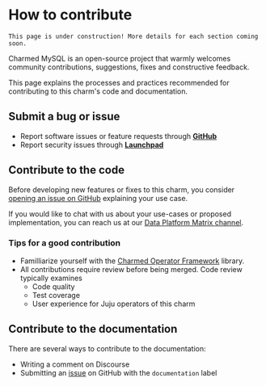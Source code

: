 
# How to contribute

```{caution}
This page is under construction! More details for each section coming soon.
```

Charmed MySQL is an open-source project that warmly welcomes community contributions, suggestions, fixes and constructive feedback.

This page explains the processes and practices recommended for contributing to this charm's code and documentation.

## Submit a bug or issue 
* Report software issues or feature requests through [**GitHub**](https://github.com/canonical/mysql-operator/issues)
* Report security issues through [**Launchpad**](https://wiki.ubuntu.com/DebuggingSecurity#How%20to%20File)

## Contribute to the code

Before developing new features or fixes to this charm, you consider [opening an issue on GitHub](https://github.com/canonical/mysql-operator/issues) explaining your use case.

If you would like to chat with us about your use-cases or proposed implementation, you can reach us at our [Data Platform Matrix channel](https://matrix.to/#/#charmhub-data-platform:ubuntu.com).

### Tips for a good contribution

* Familliarize yourself with the [Charmed Operator Framework](https://juju.is/docs/sdk) library.
* All contributions require review before being merged. Code review typically examines
  * Code quality
  * Test coverage
  * User experience for Juju operators of this charm

## Contribute to the documentation

There are several ways to contribute to the documentation:
* Writing a comment on Discourse
* Submitting an [issue](https://github.com/canonical/mysql-operator/issues) on GitHub with the `documentation` label


